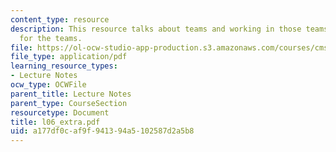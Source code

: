 ```yaml
---
content_type: resource
description: This resource talks about teams and working in those teams, key roles
  for the teams.
file: https://ol-ocw-studio-app-production.s3.amazonaws.com/courses/cms-610-media-industries-and-systems-spring-2006/a177df0caf9f941394a5102587d2a5b8_l06_extra.pdf
file_type: application/pdf
learning_resource_types:
- Lecture Notes
ocw_type: OCWFile
parent_title: Lecture Notes
parent_type: CourseSection
resourcetype: Document
title: l06_extra.pdf
uid: a177df0c-af9f-9413-94a5-102587d2a5b8
---
```


